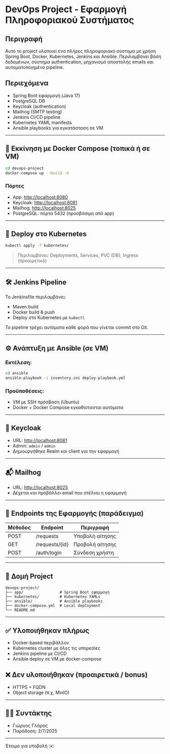 # DevOps Project - Εφαρμογή Πληροφοριακού Συστήματος

## Περιγραφή

Αυτό το project υλοποιεί ένα πλήρες πληροφοριακό σύστημα με χρήση Spring Boot, Docker, Kubernetes, Jenkins και Ansible. Περιλαμβάνει βάση δεδομένων, σύστημα authentication, μηχανισμό αποστολής emails και αυτοματοποιημένο pipeline.

## Περιεχόμενα

* Spring Boot εφαρμογή (Java 17)
* PostgreSQL DB
* Keycloak (authentication)
* Mailhog (SMTP testing)
* Jenkins CI/CD pipeline
* Kubernetes YAML manifests
* Ansible playbooks για εγκατάσταση σε VM

---

## 🔧 Εκκίνηση με Docker Compose (τοπικά ή σε VM)

```bash
cd devops-project
docker-compose up --build -d
```

### Πόρτες

* App: [http://localhost:8080](http://localhost:8080)
* Keycloak: [http://localhost:8081](http://localhost:8081)
* Mailhog: [http://localhost:8025](http://localhost:8025)
* PostgreSQL: πόρτα 5432 (προσβάσιμη από app)

---

## 🚀 Deploy στο Kubernetes

```bash
kubectl apply -f kubernetes/
```

> Περιλαμβάνει: Deployments, Services, PVC (DB), Ingress (προαιρετικό)

---

## 🛠 Jenkins Pipeline

Το Jenkinsfile περιλαμβάνει:

* Maven build
* Docker build & push
* Deploy στο Kubernetes με `kubectl`

Το pipeline τρέχει αυτόματα κάθε φορά που γίνεται commit στο Git.

---

## ⚙️ Ανάπτυξη με Ansible (σε VM)

### Εκτέλεση:

```bash
cd ansible
ansible-playbook -i inventory.ini deploy-playbook.yml
```

### Προϋποθέσεις:

* VM με SSH πρόσβαση (Ubuntu)
* Docker + Docker Compose εγκαθίστανται αυτόματα

---

## 🔐 Keycloak

* URL: [http://localhost:8081](http://localhost:8081)
* Admin: `admin` / `admin`
* Δημιουργήθηκε Realm και client για την εφαρμογή

---

## 📬 Mailhog

* URL: [http://localhost:8025](http://localhost:8025)
* Δέχεται και προβάλλει email που στέλνει η εφαρμογή

---

## 📄 Endpoints της Εφαρμογής (παράδειγμα)

| Μέθοδος | Endpoint       | Περιγραφή       |
| ------- | -------------- | --------------- |
| POST    | /requests      | Υποβολή αίτησης |
| GET     | /requests/{id} | Προβολή αίτησης |
| POST    | /auth/login    | Σύνδεση χρήστη  |

---

## 📂 Δομή Project

```
devops-project/
├── app/                # Spring Boot εφαρμογή
├── kubernetes/         # Kubernetes YAMLs
├── ansible/            # Ansible playbooks
├── docker-compose.yml  # Local deployment
└── README.md
```

---

## ✅ Υλοποιήθηκαν πλήρως

* Docker-based περιβάλλον
* Kubernetes cluster με όλες τις υπηρεσίες
* Jenkins pipeline με CI/CD
* Ansible deploy σε VM με docker-compose

## ❌ Δεν υλοποιήθηκαν (προαιρετικά / bonus)

* HTTPS + FQDN
* Object storage (π.χ. MinIO)

---

## 👨‍💻 Συντάκτης

* Γιώργος Γλάρος
* Παράδοση: 2/7/2025

---

Έτοιμο για υποβολή ✉️
